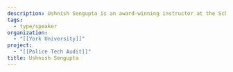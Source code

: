 ```yaml
---
description: Ushnish Sengupta is an award-winning instructor at the Schulich School of Business at York University and an Open Data enthusiast. Ushnish’s PhD thesis at OISE at the University of Toronto is focused on understanding Data Governance in social economy organizations.
tags:
  - type/speaker
organization:
  - "[[York University]]"
project:
  - "[[Police Tech Audit]]"
title: Ushnish Sengupta
---
```

